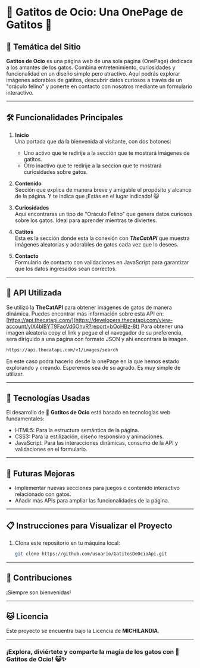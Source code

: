 # 🐾 Gatitos de Ocio: Una OnePage de Gatitos 🐾

## 🌟 Temática del Sitio
**Gatitos de Ocio** es una página web de una sola página (OnePage) dedicada a los amantes de los gatos. 
Combina entretenimiento, curiosidades y funcionalidad en un diseño simple pero atractivo. 
Aquí podrás explorar imágenes adorables de gatitos, descubrir datos curiosos a través de un "oráculo felino" y ponerte en contacto con nosotros mediante un formulario interactivo.

---

## 🛠️ Funcionalidades Principales
1. **Inicio**  
   Una portada que da la bienvenida al visitante, con dos botones:  
   - Uno activo que te redirije a la sección que te mostrará imágenes de gatitos.  
   - Otro inactivo que te redirije a la sección que te mostrará curiosidades sobre gatos.  

2. **Contenido**  
   Sección que explica de manera breve y amigable el propósito y alcance de la página. Y te indica que ¡Estás en el lugar indicado! 😺

3. **Curiosidades**  
   Aquí encontraras un tipo de "Oráculo Felino" que genera datos curiosos sobre los gatos. Ideal para aprender mientras te diviertes.

4. **Gatitos**  
   Esta es la sección donde esta la conexión con ***TheCatAPI*** que muestra imágenes aleatorias y adorables de gatos cada vez que lo desees.

5. **Contacto**  
   Formulario de contacto con validaciones en JavaScript para garantizar que los datos ingresados sean correctos.

---

## 🔗 API Utilizada
Se utilizó la **TheCatAPI** para obtener imágenes de gatos de manera dinámica. Puedes encontrar más información sobre esta API en: [https://api.thecatapi.com/](https://developers.thecatapi.com/view-account/ylX4blBYT9FaoVd6OhvR?report=bOoHBz-8t)
Para obtener una imagen aleatoria copy el link y pegue el el navegador de su preferencia, sera diriguido a una pagina con formato JSON y ahi encontrara la imagen.
```bash
https://api.thecatapi.com/v1/images/search
```

En este caso podra hacerlo desde la onePage en la que hemos estado explorando y creando. Esperemos sea de su agrado. Es muy simple de utilizar.

---

## 🧰 Tecnologías Usadas
El desarrollo de  🐾 **Gatitos de Ocio** está basado en tecnologías web fundamentales:
 - HTML5: Para la estructura semántica de la página.
 - CSS3: Para la estilización, diseño responsivo y animaciones.
 - JavaScript: Para las interacciones dinámicas, consumo de la API y validaciones en el formulario.

---

## 🚀 Futuras Mejoras
 - Implementar nuevas secciones para juegos o contenido interactivo relacionado con gatos.
 - Añadir más APIs para ampliar las funcionalidades de la página.

---

## 📋 Instrucciones para Visualizar el Proyecto
1. Clona este repositorio en tu máquina local:  
   ```bash
   git clone https://github.com/usuario/GatitosDeOcioApi.git
   ```

---

## 🤝 Contribuciones
¡Siempre son bienvenidas! 

---

## 🐱 Licencia
Este proyecto se encuentra bajo la Licencia de **MICHILANDIA**.

---

### ¡Explora, diviértete y comparte la magia de los gatos con  🐾 **Gatitos de Ocio**! 😺✨
